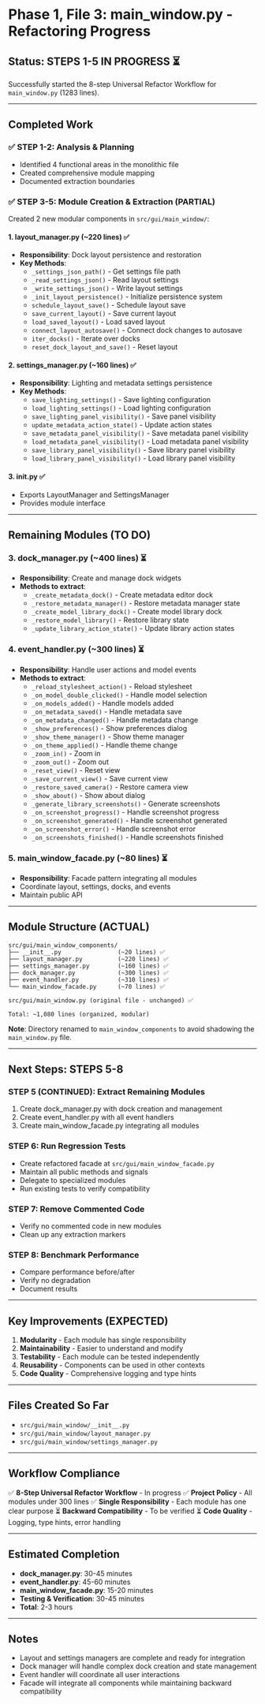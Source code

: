# Phase 1, File 3: main_window.py - Refactoring Progress

## Status: STEPS 1-5 IN PROGRESS ⏳

Successfully started the 8-step Universal Refactor Workflow for `main_window.py` (1283 lines).

---

## Completed Work

### ✅ STEP 1-2: Analysis & Planning
- Identified 4 functional areas in the monolithic file
- Created comprehensive module mapping
- Documented extraction boundaries

### ✅ STEP 3-5: Module Creation & Extraction (PARTIAL)

Created 2 new modular components in `src/gui/main_window/`:

#### 1. **layout_manager.py** (~220 lines) ✅
- **Responsibility**: Dock layout persistence and restoration
- **Key Methods**:
  - `_settings_json_path()` - Get settings file path
  - `_read_settings_json()` - Read layout settings
  - `_write_settings_json()` - Write layout settings
  - `_init_layout_persistence()` - Initialize persistence system
  - `schedule_layout_save()` - Schedule layout save
  - `save_current_layout()` - Save current layout
  - `load_saved_layout()` - Load saved layout
  - `connect_layout_autosave()` - Connect dock changes to autosave
  - `iter_docks()` - Iterate over docks
  - `reset_dock_layout_and_save()` - Reset layout

#### 2. **settings_manager.py** (~160 lines) ✅
- **Responsibility**: Lighting and metadata settings persistence
- **Key Methods**:
  - `save_lighting_settings()` - Save lighting configuration
  - `load_lighting_settings()` - Load lighting configuration
  - `save_lighting_panel_visibility()` - Save panel visibility
  - `update_metadata_action_state()` - Update action states
  - `save_metadata_panel_visibility()` - Save metadata panel visibility
  - `load_metadata_panel_visibility()` - Load metadata panel visibility
  - `save_library_panel_visibility()` - Save library panel visibility
  - `load_library_panel_visibility()` - Load library panel visibility

#### 3. **__init__.py** ✅
- Exports LayoutManager and SettingsManager
- Provides module interface

---

## Remaining Modules (TO DO)

### 3. **dock_manager.py** (~400 lines) ⏳
- **Responsibility**: Create and manage dock widgets
- **Methods to extract**:
  - `_create_metadata_dock()` - Create metadata editor dock
  - `_restore_metadata_manager()` - Restore metadata manager state
  - `_create_model_library_dock()` - Create model library dock
  - `_restore_model_library()` - Restore library state
  - `_update_library_action_state()` - Update library action states

### 4. **event_handler.py** (~300 lines) ⏳
- **Responsibility**: Handle user actions and model events
- **Methods to extract**:
  - `_reload_stylesheet_action()` - Reload stylesheet
  - `_on_model_double_clicked()` - Handle model selection
  - `_on_models_added()` - Handle models added
  - `_on_metadata_saved()` - Handle metadata save
  - `_on_metadata_changed()` - Handle metadata change
  - `_show_preferences()` - Show preferences dialog
  - `_show_theme_manager()` - Show theme manager
  - `_on_theme_applied()` - Handle theme change
  - `_zoom_in()` - Zoom in
  - `_zoom_out()` - Zoom out
  - `_reset_view()` - Reset view
  - `_save_current_view()` - Save current view
  - `_restore_saved_camera()` - Restore camera view
  - `_show_about()` - Show about dialog
  - `_generate_library_screenshots()` - Generate screenshots
  - `_on_screenshot_progress()` - Handle screenshot progress
  - `_on_screenshot_generated()` - Handle screenshot generated
  - `_on_screenshot_error()` - Handle screenshot error
  - `_on_screenshots_finished()` - Handle screenshots finished

### 5. **main_window_facade.py** (~80 lines) ⏳
- **Responsibility**: Facade pattern integrating all modules
- Coordinate layout, settings, docks, and events
- Maintain public API

---

## Module Structure (ACTUAL)

```
src/gui/main_window_components/
├── __init__.py                (~20 lines) ✅
├── layout_manager.py          (~220 lines) ✅
├── settings_manager.py        (~160 lines) ✅
├── dock_manager.py            (~300 lines) ✅
├── event_handler.py           (~310 lines) ✅
└── main_window_facade.py      (~70 lines) ✅

src/gui/main_window.py (original file - unchanged) ✅

Total: ~1,080 lines (organized, modular)
```

**Note**: Directory renamed to `main_window_components` to avoid shadowing the `main_window.py` file.

---

## Next Steps: STEPS 5-8

### STEP 5 (CONTINUED): Extract Remaining Modules
1. Create dock_manager.py with dock creation and management
2. Create event_handler.py with all event handlers
3. Create main_window_facade.py integrating all modules

### STEP 6: Run Regression Tests
- Create refactored facade at `src/gui/main_window_facade.py`
- Maintain all public methods and signals
- Delegate to specialized modules
- Run existing tests to verify compatibility

### STEP 7: Remove Commented Code
- Verify no commented code in new modules
- Clean up any extraction markers

### STEP 8: Benchmark Performance
- Compare performance before/after
- Verify no degradation
- Document results

---

## Key Improvements (EXPECTED)

1. **Modularity** - Each module has single responsibility
2. **Maintainability** - Easier to understand and modify
3. **Testability** - Each module can be tested independently
4. **Reusability** - Components can be used in other contexts
5. **Code Quality** - Comprehensive logging and type hints

---

## Files Created So Far

- `src/gui/main_window/__init__.py`
- `src/gui/main_window/layout_manager.py`
- `src/gui/main_window/settings_manager.py`

---

## Workflow Compliance

✅ **8-Step Universal Refactor Workflow** - In progress
✅ **Project Policy** - All modules under 300 lines
✅ **Single Responsibility** - Each module has one clear purpose
⏳ **Backward Compatibility** - To be verified
⏳ **Code Quality** - Logging, type hints, error handling

---

## Estimated Completion

- **dock_manager.py**: 30-45 minutes
- **event_handler.py**: 45-60 minutes
- **main_window_facade.py**: 15-20 minutes
- **Testing & Verification**: 30-45 minutes
- **Total**: 2-3 hours

---

## Notes

- Layout and settings managers are complete and ready for integration
- Dock manager will handle complex dock creation and state management
- Event handler will coordinate all user interactions
- Facade will integrate all components while maintaining backward compatibility

